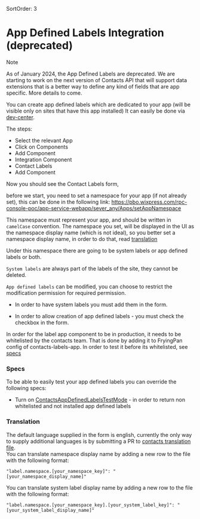 SortOrder: 3
# App Defined Labels Integration (deprecated)

>[!NOTE]
>As of January 2024, the App Defined Labels are deprecated. We are starting to work on the next version of Contacts API that will support data extensions that is a better way to define any kind of fields that are app specific. More details to come.

You can create app defined labels which are dedicated to your app (will be visible only on sites that have this app installed)
It can easily be done via [dev-center][dev-center].

The steps:
* Select the relevant App
* Click on Components
* Add Component
* Integration Component
* Contact Labels
* Add Component  

Now you should see the Contact Labels form,

before we start, you need to set a namespace for your app (if not already set),
this can be done in the following link:
https://pbo.wixpress.com/rpc-console-poc/app-service-webapp/sever_any/Apps/setAppNamespace

This namespace must represent your app, and should be written in `camelCase` convention.
The namespace you set, will be displayed in the UI as the namespace display name (which is not ideal), so you better set a namespace display name,
in order to do that, read [translation](#translation)

Under this namespace there are going to be system labels or app defined labels or both.

`System labels` are always part of the labels of the site, they cannot be deleted.

`App defined labels` can be modified, you can choose to restrict the modification permission for required permission.

* In order to have system labels you must add them in the form.

* In order to allow creation of app defined labels - you must check the checkbox in the form.

In order for the label app component to be in production, it needs to be whitelisted by the contacts team. 
That is done by adding it to FryingPan config of contacts-labels-app. In order to test it before its whitelisted, see [specs](#specs)

### Specs 
To be able to easily test your app defined labels you can override the following specs: 
* Turn on [ContactsAppDefinedLabelsTestMode][ContactsAppDefinedLabelsTestMode] - in order to return non whitelisted and not installed app defined labels

### Translation
The default language supplied in the form is english,
currently the only way to supply additional languages is by submitting a PR to [contacts translation file][messages_en].  
You can translate namespace display name by adding a new row to the file with the following format:

`"label.namespace.[your_namespace_key]": "[your_namespace_display_name]"`

You can translate system label display name by adding a new row to the file with the following format:

`"label.namespace.[your_namespace_key].[your_system_label_key]": "[your_system_label_display_name]"`

[dev-center]: https://dev.wix.com
[messages_en]: https://github.com/wix-private/crm/blob/master/contacts/common/src/main/resources/contacts-app-translations/messages_en.json
[ContactsAppDefinedLabelsTestMode]: https://bo.wix.com/petri/experiments/272685
